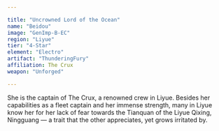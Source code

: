```yaml
---

title: "Uncrowned Lord of the Ocean"
name: "Beidou"
image: "GenImp-B-EC"
region: "Liyue"
tier: "4-Star"
element: "Electro"
artifact: "ThunderingFury"
affiliation: The Crux
weapon: "Unforged"

---
```


She is the captain of The Crux, a renowned crew in Liyue. Besides her capabilities as a fleet captain and her immense strength, many in Liyue know her for her lack of fear towards the Tianquan of the Liyue Qixing, Ningguang — a trait that the other appreciates, yet grows irritated by.